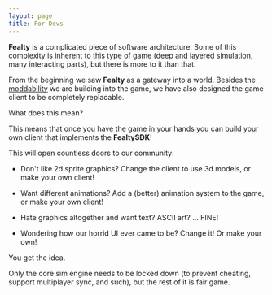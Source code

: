 ```yaml
---
layout: page
title: For Devs
---
```


**Fealty** is a complicated piece of software architecture. Some of this complexity is inherent to this type of game (deep and layered simulation, many interacting parts), but there is more to it than that.

From the beginning we saw **Fealty** as a gateway into a world. Besides the [moddability](./modders.html) we are building into the game, we have also designed the game client to be completely replacable.


What does this mean?

This means that once you have the game in your hands you can build your own client that implements the **FealtySDK**!



This will open countless doors to our community:


* Don't like 2d sprite graphics? Change the client to use 3d models, or make your own client!

* Want different animations? Add a (better) animation system to the game, or make your own client!

* Hate graphics altogether and want text? ASCII art? ... FINE!

* Wondering how our horrid UI ever came to be? Change it! Or make your own!




You get the idea.


Only the core sim engine needs to be locked down (to prevent cheating, support multiplayer sync, and such), but the rest of it is fair game. 